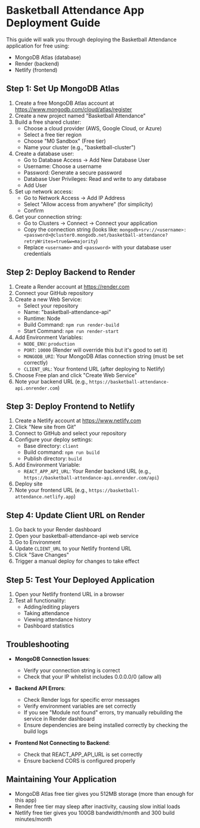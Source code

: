 # Basketball Attendance App Deployment Guide

This guide will walk you through deploying the Basketball Attendance application for free using:
- MongoDB Atlas (database)
- Render (backend)
- Netlify (frontend)

## Step 1: Set Up MongoDB Atlas

1. Create a free MongoDB Atlas account at https://www.mongodb.com/cloud/atlas/register
2. Create a new project named "Basketball Attendance"
3. Build a free shared cluster:
   - Choose a cloud provider (AWS, Google Cloud, or Azure)
   - Select a free tier region
   - Choose "M0 Sandbox" (Free tier)
   - Name your cluster (e.g., "basketball-cluster")
4. Create a database user:
   - Go to Database Access → Add New Database User
   - Username: Choose a username
   - Password: Generate a secure password
   - Database User Privileges: Read and write to any database
   - Add User
5. Set up network access:
   - Go to Network Access → Add IP Address
   - Select "Allow access from anywhere" (for simplicity)
   - Confirm
6. Get your connection string:
   - Go to Clusters → Connect → Connect your application
   - Copy the connection string (looks like: `mongodb+srv://<username>:<password>@cluster0.mongodb.net/basketball-attendance?retryWrites=true&w=majority`)
   - Replace `<username>` and `<password>` with your database user credentials

## Step 2: Deploy Backend to Render

1. Create a Render account at https://render.com
2. Connect your GitHub repository
3. Create a new Web Service:
   - Select your repository
   - Name: "basketball-attendance-api"
   - Runtime: Node
   - Build Command: `npm run render-build`
   - Start Command: `npm run render-start`
4. Add Environment Variables:
   - `NODE_ENV`: `production`
   - `PORT`: `10000` (Render will override this but it's good to set it)
   - `MONGODB_URI`: Your MongoDB Atlas connection string (must be set correctly)
   - `CLIENT_URL`: Your frontend URL (after deploying to Netlify)
5. Choose Free plan and click "Create Web Service"
6. Note your backend URL (e.g., `https://basketball-attendance-api.onrender.com`)

## Step 3: Deploy Frontend to Netlify

1. Create a Netlify account at https://www.netlify.com
2. Click "New site from Git"
3. Connect to GitHub and select your repository
4. Configure your deploy settings:
   - Base directory: `client`
   - Build command: `npm run build`
   - Publish directory: `build`
5. Add Environment Variable:
   - `REACT_APP_API_URL`: Your Render backend URL (e.g., `https://basketball-attendance-api.onrender.com/api`)
6. Deploy site
7. Note your frontend URL (e.g., `https://basketball-attendance.netlify.app`)

## Step 4: Update Client URL on Render

1. Go back to your Render dashboard
2. Open your basketball-attendance-api web service
3. Go to Environment
4. Update `CLIENT_URL` to your Netlify frontend URL
5. Click "Save Changes"
6. Trigger a manual deploy for changes to take effect

## Step 5: Test Your Deployed Application

1. Open your Netlify frontend URL in a browser
2. Test all functionality:
   - Adding/editing players
   - Taking attendance
   - Viewing attendance history
   - Dashboard statistics

## Troubleshooting

- **MongoDB Connection Issues**:
  - Verify your connection string is correct
  - Check that your IP whitelist includes 0.0.0.0/0 (allow all)
  
- **Backend API Errors**:
  - Check Render logs for specific error messages
  - Verify environment variables are set correctly
  - If you see "Module not found" errors, try manually rebuilding the service in Render dashboard
  - Ensure dependencies are being installed correctly by checking the build logs
  
- **Frontend Not Connecting to Backend**:
  - Check that REACT_APP_API_URL is set correctly
  - Ensure backend CORS is configured properly

## Maintaining Your Application

- MongoDB Atlas free tier gives you 512MB storage (more than enough for this app)
- Render free tier may sleep after inactivity, causing slow initial loads
- Netlify free tier gives you 100GB bandwidth/month and 300 build minutes/month 